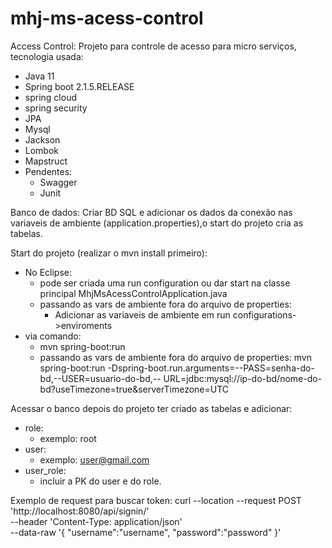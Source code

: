 # mhj-ms-acess-control

Access Control:
Projeto para controle de acesso para micro serviços, tecnologia usada:

- Java 11
- Spring boot 2.1.5.RELEASE
- spring cloud
- spring security
- JPA
- Mysql
- Jackson
- Lombok
- Mapstruct
- Pendentes:
	- Swagger 
	- Junit

Banco de dados: 
Criar BD SQL e adicionar os dados da conexão nas variaveis de ambiente (application.properties),o start do projeto cria as tabelas.

Start do projeto (realizar o mvn install primeiro):
- No Eclipse:
	- pode ser criada uma run configuration ou dar start na classe principal MhjMsAcessControlApplication.java
	- passando as vars de ambiente fora do arquivo de properties:
		- Adicionar as variaveis de ambiente em run configurations->enviroments
- via comando: 
	- mvn spring-boot:run
	- passando as vars de ambiente fora do arquivo de properties:
		mvn spring-boot:run -Dspring-boot.run.arguments=--PASS=senha-do-bd,--USER=usuario-do-bd,--	URL=jdbc:mysql://ip-do-bd/nome-do-bd?useTimezone=true&serverTimezone=UTC

Acessar o banco depois do projeto ter criado as tabelas e adicionar:
- role: 
	- exemplo: root
- user: 
	- exemplo: user@gmail.com
- user_role: 
	- incluir a PK do user e do role.

Exemplo de request para buscar token:
curl --location --request POST 'http://localhost:8080/api/signin/' \
--header 'Content-Type: application/json' \
--data-raw '{
    "username":"username",
    "password":"password"
}'

